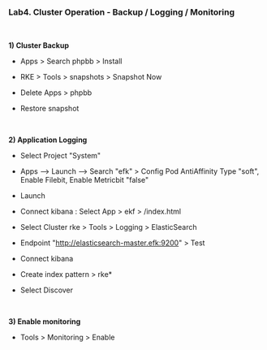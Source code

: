 ### Lab4. Cluster Operation - Backup / Logging / Monitoring

&nbsp;

**1) Cluster Backup**

- Apps > Search phpbb > Install
- RKE > Tools > snapshots > Snapshot Now

- Delete Apps > phpbb

- Restore snapshot

&nbsp;

**2) Application Logging**

- Select Project "System"

- Apps --> Launch --> Search "efk" > Config Pod AntiAffinity Type "soft", Enable Filebit, Enable Metricbit "false"
- Launch
- Connect kibana  : Select App > ekf > /index.html

- Select Cluster rke > Tools > Logging > ElasticSearch
- Endpoint "http://elasticsearch-master.efk:9200" > Test
- Connect kibana
- Create index pattern > rke*
- Select Discover

&nbsp;

**3) Enable monitoring**

- Tools > Monitoring > Enable


